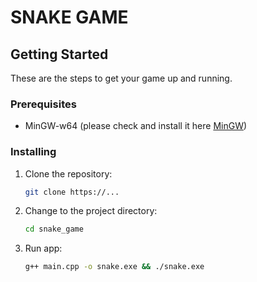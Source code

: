 # SNAKE GAME

## Getting Started
These are the steps to get your game up and running.

### Prerequisites
- MinGW-w64 (please check and install it here [MinGW](https://www.mingw-w64.org/))

### Installing
1. Clone the repository:
   ```bash
   git clone https://...

2. Change to the project directory:
   ```bash
   cd snake_game

3. Run app:
   ```bash
   g++ main.cpp -o snake.exe && ./snake.exe
